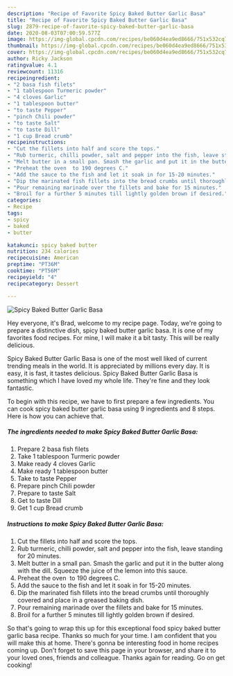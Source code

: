 ```yaml
---
description: "Recipe of Favorite Spicy Baked Butter Garlic Basa"
title: "Recipe of Favorite Spicy Baked Butter Garlic Basa"
slug: 2879-recipe-of-favorite-spicy-baked-butter-garlic-basa
date: 2020-08-03T07:00:59.577Z
image: https://img-global.cpcdn.com/recipes/be060d4ea9ed8666/751x532cq70/spicy-baked-butter-garlic-basa-recipe-main-photo.jpg
thumbnail: https://img-global.cpcdn.com/recipes/be060d4ea9ed8666/751x532cq70/spicy-baked-butter-garlic-basa-recipe-main-photo.jpg
cover: https://img-global.cpcdn.com/recipes/be060d4ea9ed8666/751x532cq70/spicy-baked-butter-garlic-basa-recipe-main-photo.jpg
author: Ricky Jackson
ratingvalue: 4.1
reviewcount: 11316
recipeingredient:
- "2 basa fish filets"
- "1 tablespoon Turmeric powder"
- "4 cloves Garlic"
- "1 tablespoon butter"
- "to taste Pepper"
- "pinch Chili powder"
- "to taste Salt"
- "to taste Dill"
- "1 cup Bread crumb"
recipeinstructions:
- "Cut the fillets into half and score the tops."
- "Rub turmeric, chilli powder, salt and pepper into the fish, leave standing for 20 minutes."
- "Melt butter in a small pan. Smash the garlic and put it in the butter along with the dill. Squeeze the juice of the lemon into this sauce."
- "Preheat the oven  to 190 degrees C."
- "Add the sauce to the fish and let it soak in for 15-20 minutes."
- "Dip the marinated fish fillets into the bread crumbs until thoroughly covered and place in a greased baking dish."
- "Pour remaining marinade over the fillets and bake for 15 minutes."
- "Broil for a further 5 minutes till lightly golden brown if desired."
categories:
- Recipe
tags:
- spicy
- baked
- butter

katakunci: spicy baked butter 
nutrition: 234 calories
recipecuisine: American
preptime: "PT36M"
cooktime: "PT56M"
recipeyield: "4"
recipecategory: Dessert

---
```



![Spicy Baked Butter Garlic Basa](https://img-global.cpcdn.com/recipes/be060d4ea9ed8666/751x532cq70/spicy-baked-butter-garlic-basa-recipe-main-photo.jpg)

Hey everyone, it's Brad, welcome to my recipe page. Today, we're going to prepare a distinctive dish, spicy baked butter garlic basa. It is one of my favorites food recipes. For mine, I will make it a bit tasty. This will be really delicious.



Spicy Baked Butter Garlic Basa is one of the most well liked of current trending meals in the world. It is appreciated by millions every day. It is easy, it is fast, it tastes delicious. Spicy Baked Butter Garlic Basa is something which I have loved my whole life. They're fine and they look fantastic.


To begin with this recipe, we have to first prepare a few ingredients. You can cook spicy baked butter garlic basa using 9 ingredients and 8 steps. Here is how you can achieve that.

<!--inarticleads1-->

##### The ingredients needed to make Spicy Baked Butter Garlic Basa:

1. Prepare 2 basa fish filets
1. Take 1 tablespoon Turmeric powder
1. Make ready 4 cloves Garlic
1. Make ready 1 tablespoon butter
1. Take to taste Pepper
1. Prepare pinch Chili powder
1. Prepare to taste Salt
1. Get to taste Dill
1. Get 1 cup Bread crumb




<!--inarticleads2-->

##### Instructions to make Spicy Baked Butter Garlic Basa:

1. Cut the fillets into half and score the tops.
1. Rub turmeric, chilli powder, salt and pepper into the fish, leave standing for 20 minutes.
1. Melt butter in a small pan. Smash the garlic and put it in the butter along with the dill. Squeeze the juice of the lemon into this sauce.
1. Preheat the oven  to 190 degrees C.
1. Add the sauce to the fish and let it soak in for 15-20 minutes.
1. Dip the marinated fish fillets into the bread crumbs until thoroughly covered and place in a greased baking dish.
1. Pour remaining marinade over the fillets and bake for 15 minutes.
1. Broil for a further 5 minutes till lightly golden brown if desired.




So that's going to wrap this up for this exceptional food spicy baked butter garlic basa recipe. Thanks so much for your time. I am confident that you will make this at home. There's gonna be interesting food in home recipes coming up. Don't forget to save this page in your browser, and share it to your loved ones, friends and colleague. Thanks again for reading. Go on get cooking!
